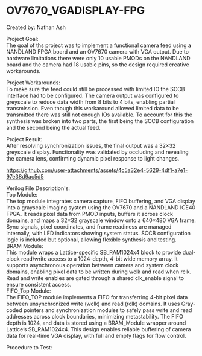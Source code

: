 # OV7670_VGADISPLAY-FPG
Created by: Nathan Ash

Project Goal:<br/>
The goal of ths project was to implement a functional camera feed using a NANDLAND FPGA board and an OV7670 camera with VGA output. Due to hardware limitations there were only 10 usable PMODs on the NANDLAND board and the camera had 18 usable pins, so the design required creative workarounds.

Project Workarounds:<br/>
To make sure the feed could still be processed with limited IO the SCCB interface had to be configured. The camera output was configured to greyscale to reduce data width from 8 bits to 4 bits, enabling partial transmission. Even though this workaround allowed limited data to be transmitted there was still not enough IOs available. To account for this the synthesis was broken into two parts, the first being the SCCB configuration and the second being the actual feed.

Project Result:<br/>
After resolving synchronization issues, the final output was a 32×32 greyscale display. Functionality was validated by occluding and revealing the camera lens, confirming dynamic pixel response to light changes.


https://github.com/user-attachments/assets/4c5a32e4-5629-4df1-a7e1-97e38d9ac5d5

Verilog File Description's:<br/>
Top Module:<br/>
The top module integrates camera capture, FIFO buffering, and VGA display into a grayscale imaging system using the OV7670 and a NANDLAND ICE40 FPGA. It reads pixel data from PMOD inputs, buffers it across clock domains, and maps a 32×32 grayscale window onto a 640×480 VGA frame. Sync signals, pixel coordinates, and frame readiness are managed internally, with LED indicators showing system status. SCCB configuration logic is included but optional, allowing flexible synthesis and testing.<br/>
BRAM Module:<br/>
 This module wraps a Lattice-specific SB_RAM1024x4 block to provide dual-clock read/write access to a 1024-depth, 4-bit wide memory array. It supports asynchronous operation between camera and system clock domains, enabling pixel data to be written during wclk and read when rclk. Read and write enables are gated through a shared clk_enable signal to ensure consistent access.<br/>
FIFO_Top Module:<br/>
The FIFO_TOP module implements a FIFO for transferring 4-bit pixel data between unsynchronized write (wclk) and read (rclk) domains. It uses Gray-coded pointers and synchronization modules to safely pass write and read addresses across clock boundaries, minimizing metastability. The FIFO depth is 1024, and data is stored using a BRAM_Module wrapper around Lattice’s SB_RAM1024x4. This design enables reliable buffering of camera data for real-time VGA display, with full and empty flags for flow control.

Procedure to Test:



